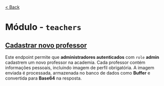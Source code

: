 [< Back](../)

# Módulo - `teachers`

## [Cadastrar novo professor](../../../backend/modules/teachers/create-teacher/)
Este endpoint permite que **administradores autenticados** com `role` **admin** cadastrem um novo professor na academia. Cada professor contém informações pessoais, incluindo imagem de perfil obrigatória. A imagem enviada é processada, armazenada no banco de dados como **Buffer** e convertida para **Base64** na resposta.